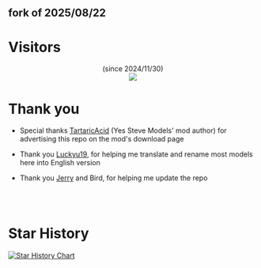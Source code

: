 ## fork of 2025/08/22
# Visitors
<p align="center">
    (since 2024/11/30)
    <br>
    <img src="https://count.getloli.com/@ysmmodelrepo?name=ysmmodelrepo&theme=gelbooru&padding=8&offset=0&align=top&scale=1.3&pixelated=1&darkmode=auto"/>
</p>

# Thank you
 - Special thanks [TartaricAcid](https://github.com/TartaricAcid) (Yes Steve Models' mod author) for advertising this repo on the mod's download page
  
 - Thank you [Luckyu19](https://github.com/luckyu19), for helping me translate and rename most models here into English version

 - Thank you [Jerry](https://github.com/Jerry790790/Jerry790) and Bird, for helping me update the repo

<br>
<br>

# Star History

<a href="https://star-history.com/?repos=journey-ad/Moe-Counter&type=Date#Elaina69/Yes-Steve-Model-Repo&Timeline">
 <picture>
   <source media="(prefers-color-scheme: dark)" srcset="https://api.star-history.com/svg?repos=Elaina69/Yes-Steve-Model-Repo&type=Timeline&theme=dark" />
   <source media="(prefers-color-scheme: light)" srcset="https://api.star-history.com/svg?repos=Elaina69/Yes-Steve-Model-Repo&type=Timeline" />
   <img alt="Star History Chart" src="https://api.star-history.com/svg?repos=Elaina69/Yes-Steve-Model-Repo&type=Timeline" />
 </picture>
</a>

